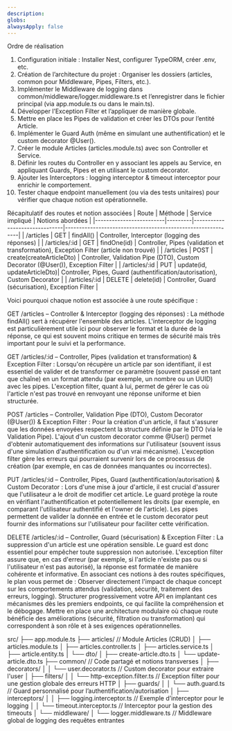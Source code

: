 ```yaml
---
description:
globs:
alwaysApply: false
---
```


Ordre de réalisation

1. Configuration initiale : Installer Nest, configurer TypeORM, créer .env, etc.
2. Création de l’architecture du projet : Organiser les dossiers (articles, common pour Middleware, Pipes, Filters, etc.).
3. Implémenter le Middleware de logging dans common/middleware/logger.middleware.ts et l’enregistrer dans le fichier principal (via app.module.ts ou dans le main.ts).
4. Développer l’Exception Filter et l’appliquer de manière globale.
5. Mettre en place les Pipes de validation et créer les DTOs pour l’entité Article.
6. Implémenter le Guard Auth (même en simulant une authentification) et le custom decorator @User().
7. Créer le module Articles (articles.module.ts) avec son Controller et Service.
8. Définir les routes du Controller en y associant les appels au Service, en appliquant Guards, Pipes et en utilisant le custom decorator.
9. Ajouter les Interceptors : logging interceptor & timeout interceptor pour enrichir le comportement.
10. Tester chaque endpoint manuellement (ou via des tests unitaires) pour vérifier que chaque notion est opérationnelle.

Récapitulatif des routes et notion associées
| Route | Méthode | Service impliqué | Notions abordées |
|-------------------------|---------|-------------------------------|-------------------------------------------------------------|
| /articles | GET | findAll() | Controller, Interceptor (logging des réponses) |
| /articles/:id | GET | findOne(id) | Controller, Pipes (validation et transformation), Exception Filter (article non trouvé) |
| /articles | POST | create(createArticleDto) | Controller, Validation Pipe (DTO), Custom Decorator (@User()), Exception Filter |
| /articles/:id | PUT | update(id, updateArticleDto)| Controller, Pipes, Guard (authentification/autorisation), Custom Decorator |
| /articles/:id | DELETE | delete(id) | Controller, Guard (sécurisation), Exception Filter |

Voici pourquoi chaque notion est associée à une route spécifique :

GET /articles – Controller & Interceptor (logging des réponses) :
La méthode findAll() sert à récupérer l'ensemble des articles. L'interceptor de logging est particulièrement utile ici pour observer le format et la durée de la réponse, ce qui est souvent moins critique en termes de sécurité mais très important pour le suivi et la performance.

GET /articles/:id – Controller, Pipes (validation et transformation) & Exception Filter :
Lorsqu'on récupère un article par son identifiant, il est essentiel de valider et de transformer ce paramètre (souvent passé en tant que chaîne) en un format attendu (par exemple, un nombre ou un UUID) avec les pipes. L'exception filter, quant à lui, permet de gérer le cas où l'article n'est pas trouvé en renvoyant une réponse uniforme et bien structurée.

POST /articles – Controller, Validation Pipe (DTO), Custom Decorator (@User()) & Exception Filter :
Pour la création d'un article, il faut s'assurer que les données envoyées respectent la structure définie par le DTO (via le Validation Pipe). L'ajout d'un custom decorator comme @User() permet d'obtenir automatiquement des informations sur l'utilisateur (souvent issus d'une simulation d'authentification ou d'un vrai mécanisme). L'exception filter gère les erreurs qui pourraient survenir lors de ce processus de création (par exemple, en cas de données manquantes ou incorrectes).

PUT /articles/:id – Controller, Pipes, Guard (authentification/autorisation) & Custom Decorator :
Lors d'une mise à jour d'article, il est crucial d'assurer que l'utilisateur a le droit de modifier cet article. Le guard protège la route en vérifiant l'authentification et potentiellement les droits (par exemple, en comparant l'utilisateur authentifié et l'owner de l'article). Les pipes permettent de valider la donnée en entrée et le custom decorator peut fournir des informations sur l'utilisateur pour faciliter cette vérification.

DELETE /articles/:id – Controller, Guard (sécurisation) & Exception Filter :
La suppression d'un article est une opération sensible. Le guard est donc essentiel pour empêcher toute suppression non autorisée. L'exception filter assure que, en cas d'erreur (par exemple, si l'article n'existe pas ou si l'utilisateur n'est pas autorisé), la réponse est formatée de manière cohérente et informative.
En associant ces notions à des routes spécifiques, le plan vous permet de :
Observer directement l'impact de chaque concept sur les comportements attendus (validation, sécurité, traitement des erreurs, logging).
Structurer progressivement votre API en implantant ces mécanismes dès les premiers endpoints, ce qui facilite la compréhension et le débogage.
Mettre en place une architecture modulaire où chaque route bénéficie des améliorations (sécurité, filtration ou transformation) qui correspondent à son rôle et à ses exigences opérationnelles.

src/
├── app.module.ts
├── articles/ // Module Articles (CRUD)
│ ├── articles.module.ts
│ ├── articles.controller.ts
│ ├── articles.service.ts
│ ├── article.entity.ts
│ └── dto/
│ ├── create-article.dto.ts
│ └── update-article.dto.ts
├── common/ // Code partagé et notions transverses
│ ├── decorators/
│ │ └── user.decorator.ts // Custom decorator pour extraire l'user
│ ├── filters/
│ │ └── http-exception.filter.ts // Exception filter pour une gestion globale des erreurs HTTP
│ ├── guards/
│ │ └── auth.guard.ts // Guard personnalisé pour l’authentification/autorisation
│ ├── interceptors/
│ │ ├── logging.interceptor.ts // Exemple d’interceptor pour le logging
│ │ └── timeout.interceptor.ts // Interceptor pour la gestion des timeouts
│ └── middleware/
│ └── logger.middleware.ts // Middleware global de logging des requêtes entrantes
